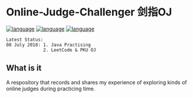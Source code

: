 # Online-Judge-Challenger 剑指OJ
[![language](https://img.shields.io/badge/Language-Java-orange.svg)](https://img.shields.io/badge/Language-Java-orange.svg)
[![language](https://img.shields.io/badge/Language-C++-blue.svg)](https://img.shields.io/badge/Language-C++-blue.svg)
[![language](https://img.shields.io/badge/Language-C-purple.svg)](https://img.shields.io/badge/Language-C-purple.svg)

    Latest Status:
    08 July 2018: 1. Java Practising
                  2. LeetCode & PKU OJ
  
What is it
----------
A respository that records and shares my experience of exploring kinds of online judges during practicing time.

